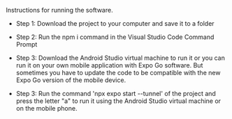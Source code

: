 Instructions for running the software.

- Step 1: Download the project to your computer and save it to a folder

- Step 2: Run the npm i command in the Visual Studio Code Command Prompt

- Step 3: Download the Android Studio virtual machine to run it or you can run it on your own mobile application with Expo Go software. But sometimes you have to update the code to be compatible with the new Expo Go version of the mobile device.

- Step 3: Run the command 'npx expo start --tunnel' of the project and press the letter "a" to run it using the Android Studio virtual machine or on the mobile phone.
